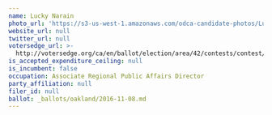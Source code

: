 ```yaml
---
name: Lucky Narain
photo_url: 'https://s3-us-west-1.amazonaws.com/odca-candidate-photos/Lucky-Narain.png'
website_url: null
twitter_url: null
votersedge_url: >-
  http://votersedge.org/ca/en/ballot/election/area/42/contests/contest/13217/candidate/130697?&county=Alameda%20County&election_authority_id=1
is_accepted_expenditure_ceiling: null
is_incumbent: false
occupation: Associate Regional Public Affairs Director
party_affiliation: null
filer_id: null
ballot: _ballots/oakland/2016-11-08.md
---
```

